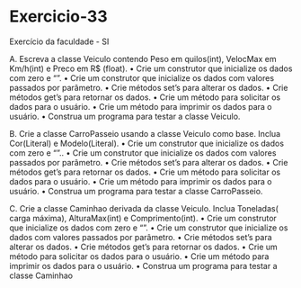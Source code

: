 # Exercicio-33
Exercício da faculdade - SI

A. Escreva a classe Veiculo contendo Peso em quilos(int), VelocMax em Km/h(int) e Preco em R$ (float).
• Crie um construtor que inicialize os dados com zero e “”.
• Crie um construtor que inicialize os dados com valores passados por parâmetro.
• Crie métodos set’s para alterar os dados.
• Crie métodos get’s para retornar os dados.
• Crie um método para solicitar os dados para o usuário.
• Crie um método para imprimir os dados para o usuário.
• Construa um programa para testar a classe Veiculo.

B. Crie a classe CarroPasseio usando a classe Veiculo como base. Inclua Cor(Literal) e Modelo(Literal).
• Crie um construtor que inicialize os dados com zero e “”..
• Crie um construtor que inicialize os dados com valores passados por parâmetro.
• Crie métodos set’s para alterar os dados.
• Crie métodos get’s para retornar os dados.
• Crie um método para solicitar os dados para o usuário.
• Crie um método para imprimir os dados para o usuário.
• Construa um programa para testar a classe CarroPasseio.

C. Crie a classe Caminhao derivada da classe Veiculo. Inclua Toneladas( carga máxima), AlturaMax(int) e Comprimento(int).
• Crie um construtor que inicialize os dados com zero e “”.
• Crie um construtor que inicialize os dados com valores passados por parâmetro.
• Crie métodos set’s para alterar os dados.
• Crie métodos get’s para retornar os dados.
• Crie um método para solicitar os dados para o usuário.
• Crie um método para imprimir os dados para o usuário.
• Construa um programa para testar a classe Caminhao
